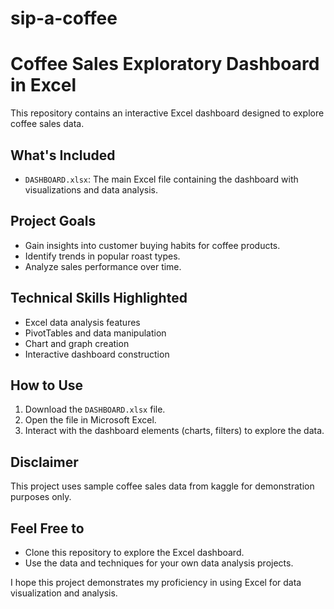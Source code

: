 # sip-a-coffee

# Coffee Sales Exploratory Dashboard in Excel

This repository contains an interactive Excel dashboard designed to explore coffee sales data. 

## What's Included

- `DASHBOARD.xlsx`: The main Excel file containing the dashboard with visualizations and data analysis.

## Project Goals

- Gain insights into customer buying habits for coffee products.
- Identify trends in popular roast types.
- Analyze sales performance over time.

## Technical Skills Highlighted

- Excel data analysis features
- PivotTables and data manipulation
- Chart and graph creation
- Interactive dashboard construction

## How to Use

1. Download the `DASHBOARD.xlsx` file.
2. Open the file in Microsoft Excel.
3. Interact with the dashboard elements (charts, filters) to explore the data.

## Disclaimer

This project uses sample coffee sales data from kaggle for demonstration purposes only.

## Feel Free to

- Clone this repository to explore the Excel dashboard.
- Use the data and techniques for your own data analysis projects.

I hope this project demonstrates my proficiency in using Excel for data visualization and analysis.

